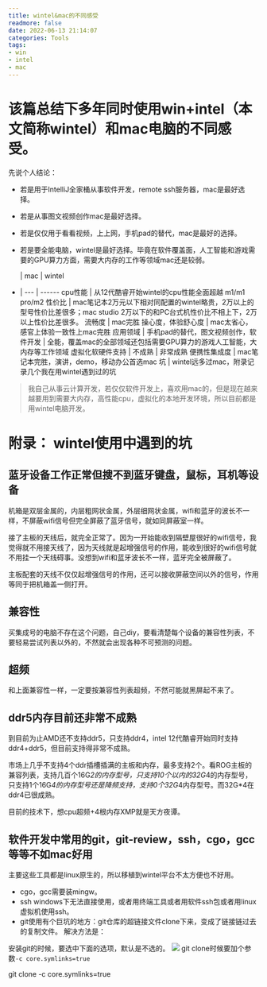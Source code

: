 ```yaml
---
title: wintel&mac的不同感受
readmore: false
date: 2022-06-13 21:14:07
categories: Tools
tags:
- win
- intel
- mac
---
```

# 该篇总结下多年同时使用win+intel（本文简称wintel）和mac电脑的不同感受。

先说个人结论：
* 若是用于IntelliJ全家桶从事软件开发，remote ssh服务器，mac是最好选择。
* 若是从事图文视频创作mac是最好选择。
* 若是仅仅用于看看视频，上上网，手机pad的替代，mac是最好的选择。
* 若是要全能电脑，wintel是最好选择。毕竟在软件覆盖面，人工智能和游戏需要的GPU算力方面，需要大内存的工作等领域mac还是较弱。

  | mac | wintel
- | --- | ------
cpu性能 | 从12代酷睿开始wintel的cpu性能全面超越 m1/m1 pro/m2
性价比 | mac笔记本2万元以下相对同配置的wintel略贵，2万以上的型号性价比差很多；mac studio 2万以下的和PC台式机性价比不相上下，2万以上性价比差很多。
流畅度 | mac完胜
操心度，体验舒心度 | mac太省心，感官上体验一致性上mac完胜
应用领域 | 手机pad的替代，图文视频创作，软件开发 | 全能，覆盖mac的全部领域还包括需要GPU算力的游戏人工智能，大内存等工作领域
虚拟化软硬件支持 | 不成熟 | 非常成熟
便携性集成度 | mac笔记本完胜，演讲，demo，移动办公首选mac
坑 | wintel远多过mac，附录记录几个我在用wintel遇到过的坑

> 我自己从事云计算开发，若仅仅软件开发上，喜欢用mac的，但是现在越来越要用到需要大内存，高性能cpu，虚拟化的本地开发环境，所以目前都是用wintel电脑开发。

# 附录： wintel使用中遇到的坑
## 蓝牙设备工作正常但搜不到蓝牙键盘，鼠标，耳机等设备
机箱是双层金属的，内层粗网状金属，外层细网状金属，wifi和蓝牙的波长不一样，不屏蔽wifi信号但完全屏蔽了蓝牙信号，就如同屏蔽室一样。

接了主板的天线后，就完全正常了。因为一开始能收到隔壁屋很好的wifi信号，我觉得就不用接天线了，因为天线就是起增强信号的作用，能收到很好的wifi信号就不用挂一个天线碍事。没想到wifi和蓝牙波长不一样，蓝牙完全被屏蔽了。

主板配套的天线不仅仅起增强信号的作用，还可以接收屏蔽空间以外的信号，作用等同于把机箱盖一侧打开。

## 兼容性
买集成号的电脑不存在这个问题，自己diy，要看清楚每个设备的兼容性列表，不要轻易尝试列表以外的，不然就会出现各种不可预测的问题。

## 超频
和上面兼容性一样，一定要按兼容性列表超频，不然可能就黑屏起不来了。

## ddr5内存目前还非常不成熟

到目前为止AMD还不支持ddr5，只支持ddr4，intel 12代酷睿开始同时支持ddr4+ddr5，但目前支持得非常不成熟。

市场上几乎不支持4个ddr插槽插满的主板和内存，最多支持2个。看ROG主板的兼容列表，支持几百个16G*2的内存型号，只支持10个以内的32G*4的内存型号，只支持1个16G*4的内存型号还是降频支持，支持0个32G*4内存型号。而32G*4在ddr4已很成熟。

目前的技术下，想cpu超频+4根内存XMP就是天方夜谭。

## 软件开发中常用的git，git-review，ssh，cgo，gcc等等不如mac好用
主要这些工具都是linux原生的，所以移植到wintel平台不太方便也不好用。
* cgo，gcc需要装mingw。
* ssh windows下无法直接使用，或者用终端工具或者用软件ssh包或者用linux虚拟机使用ssh。
* git使用有个巨坑的地方：git仓库的超链接文件clone下来，变成了链接链过去的复制文件。
解决方法是：

安装git的时候，要选中下面的选项，默认是不选的。
![](/images/win-mac_images/10d76a0c.png)
git clone时候要加个参数`-c core.symlinks=true`

  git clone -c core.symlinks=true <URL>






